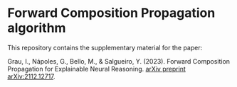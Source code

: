 # Forward Composition Propagation algorithm

This repository contains the supplementary material for the paper: 

Grau, I., Nápoles, G., Bello, M., & Salgueiro, Y. (2023). Forward Composition Propagation for Explainable Neural Reasoning. [arXiv preprint arXiv:2112.12717](https://arxiv.org/abs/2112.12717).
